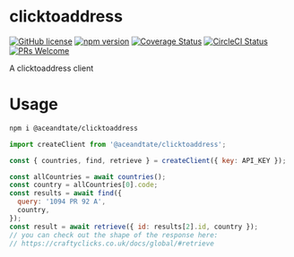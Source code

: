 # clicktoaddress

[![GitHub license](https://img.shields.io/badge/license-MIT-blue.svg)](https://github.com/aceandtate/clicktoaddress/blob/master/LICENSE)
[![npm version](https://img.shields.io/npm/v/@aceandtate/clicktoaddress.svg?style=flat)](https://www.npmjs.com/package/@aceandtate/clicktoaddress)
[![Coverage Status](https://codecov.io/gh/aceandtate/clicktoaddress/branch/master/graph/badge.svg?style=flat)](https://codecov.io/gh/aceandtate/clicktoaddress)
[![CircleCI Status](https://circleci.com/gh/aceandtate/clicktoaddress.svg?style=shield&circle-token=:circle-token)](https://circleci.com/gh/aceandtate/clicktoaddress)
[![PRs Welcome](https://img.shields.io/badge/PRs-welcome-brightgreen.svg)](https://github.com/aceandtate/clicktoaddress/compare)

A clicktoaddress client

# Usage

```sh
npm i @aceandtate/clicktoaddress
```

```js
import createClient from '@aceandtate/clicktoaddress';

const { countries, find, retrieve } = createClient({ key: API_KEY });

const allCountries = await countries();
const country = allCountries[0].code;
const results = await find({
  query: '1094 PR 92 A',
  country,
});
const result = await retrieve({ id: results[2].id, country });
// you can check out the shape of the response here:
// https://craftyclicks.co.uk/docs/global/#retrieve
```
